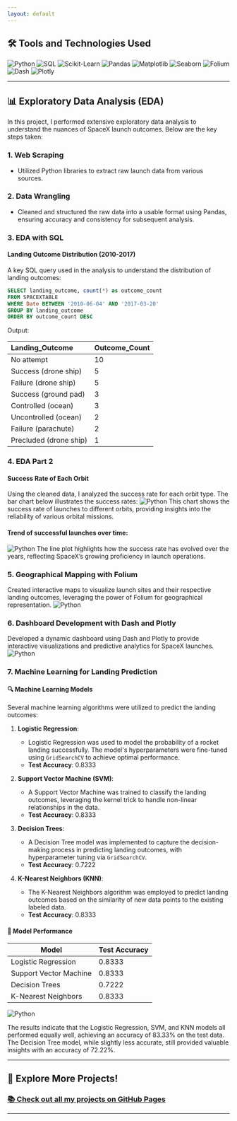 ```yaml
---
layout: default
---
```

## 🛠️ Tools and Technologies Used

![Python](https://img.shields.io/badge/Python-%2314354C.svg?style=for-the-badge&logo=python&logoColor=white)
![SQL](https://img.shields.io/badge/SQL-%234169E1.svg?style=for-the-badge&logo=sqlite&logoColor=white)
![Scikit-Learn](https://img.shields.io/badge/Scikit--Learn-%23F7931E.svg?style=for-the-badge&logo=scikit-learn&logoColor=white)
![Pandas](https://img.shields.io/badge/Pandas-%23150458.svg?style=for-the-badge&logo=pandas&logoColor=white)
![Matplotlib](https://img.shields.io/badge/Matplotlib-%23ffffff.svg?style=for-the-badge&logo=Matplotlib&logoColor=black)
![Seaborn](https://img.shields.io/badge/Seaborn-%23001a72.svg?style=for-the-badge&logo=seaborn&logoColor=white)
![Folium](https://img.shields.io/badge/Folium-%23228B22.svg?style=for-the-badge&logo=folium&logoColor=white)
![Dash](https://img.shields.io/badge/Dash-%23004F7C.svg?style=for-the-badge&logo=plotly&logoColor=white)
![Plotly](https://img.shields.io/badge/Plotly-%233F4F75.svg?style=for-the-badge&logo=plotly&logoColor=white)

* * *

## 📊 Exploratory Data Analysis (EDA)

In this project, I performed extensive exploratory data analysis to understand the nuances of SpaceX launch outcomes. Below are the key steps taken:

### 1. **Web Scraping**

- Utilized Python libraries to extract raw launch data from various sources.

### 2. **Data Wrangling**

- Cleaned and structured the raw data into a usable format using Pandas, ensuring accuracy and consistency for subsequent analysis.

### 3. **EDA with SQL**

#### Landing Outcome Distribution (2010-2017)
A key SQL query used in the analysis to understand the distribution of landing outcomes:

```sql
SELECT landing_outcome, count(*) as outcome_count
FROM SPACEXTABLE
WHERE Date BETWEEN '2010-06-04' AND '2017-03-20'
GROUP BY landing_outcome
ORDER BY outcome_count DESC
```
Output:

| Landing_Outcome        | Outcome_Count |
|:-----------------------|:--------------|
| No attempt             | 10            |
| Success (drone ship)   | 5             |
| Failure (drone ship)   | 5             |
| Success (ground pad)   | 3             |
| Controlled (ocean)     | 3             |
| Uncontrolled (ocean)   | 2             |
| Failure (parachute)    | 2             |
| Precluded (drone ship) | 1             |


### 4. EDA Part 2
#### Success Rate of Each Orbit
Using the cleaned data, I analyzed the success rate for each orbit type. The bar chart below illustrates the success rates:
![Python](assets/spacex1.png)
This chart shows the success rate of launches to different orbits, providing insights into the reliability of various orbital missions.

#### Trend of successful launches over time:
![Python](assets/spacex2.png)
The line plot highlights how the success rate has evolved over the years, reflecting SpaceX’s growing proficiency in launch operations.

### 5. Geographical Mapping with Folium
Created interactive maps to visualize launch sites and their respective landing outcomes, leveraging the power of Folium for geographical representation.
![Python](assets/spacex3.png)
### 6. Dashboard Development with Dash and Plotly
Developed a dynamic dashboard using Dash and Plotly to provide interactive visualizations and predictive analytics for SpaceX launches.
![Python](assets/spacex.gif)
### 7. Machine Learning for Landing Prediction

#### 🔍 Machine Learning Models

Several machine learning algorithms were utilized to predict the landing outcomes:

1. **Logistic Regression**:
   - Logistic Regression was used to model the probability of a rocket landing successfully. The model's hyperparameters were fine-tuned using `GridSearchCV` to achieve optimal performance.
   - **Test Accuracy**: 0.8333

2. **Support Vector Machine (SVM)**:
   - A Support Vector Machine was trained to classify the landing outcomes, leveraging the kernel trick to handle non-linear relationships in the data.
   - **Test Accuracy**: 0.8333

3. **Decision Trees**:
   - A Decision Tree model was implemented to capture the decision-making process in predicting landing outcomes, with hyperparameter tuning via `GridSearchCV`.
   - **Test Accuracy**: 0.7222

4. **K-Nearest Neighbors (KNN)**:
   - The K-Nearest Neighbors algorithm was employed to predict landing outcomes based on the similarity of new data points to the existing labeled data.
   - **Test Accuracy**: 0.8333

#### 🧠 Model Performance

| Model | Test Accuracy |
|-------|---------------|
| Logistic Regression | 0.8333 |
| Support Vector Machine | 0.8333 |
| Decision Trees | 0.7222 |
| K-Nearest Neighbors | 0.8333 | 

![Python](assets/spacex4.png)

The results indicate that the Logistic Regression, SVM, and KNN models all performed equally well, achieving an accuracy of 83.33% on the test data. The Decision Tree model, while slightly less accurate, still provided valuable insights with an accuracy of 72.22%.

* * *

## 🚀 **Explore More Projects!**

### [📚 Check out all my projects on GitHub Pages](https://alxmares.github.io)

* * *
